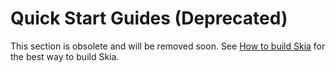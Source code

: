 Quick Start Guides (Deprecated)
===============================

This section is obsolete and will be removed soon.
See [How to build Skia](/user/build) for the best way to build Skia.
